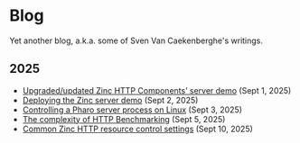 # Blog

Yet another blog, a.k.a. some of Sven Van Caekenberghe's writings.

## 2025

- [Upgraded/updated Zinc HTTP Components’ server demo](2025-09-01-new-zinc-server-demo.md) (Sept 1, 2025)
- [Deploying the Zinc server demo](2025-09-02-deploy-zinc-server-demo.md) (Sept 2, 2025)
- [Controlling a Pharo server process on Linux](2025-09-03-control-pharo-server.md) (Sept 3, 2025)
- [The complexity of HTTP Benchmarking](2025-09-05-http-benchmarking.md) (Sept 5, 2025)
- [Common Zinc HTTP resource control settings](2025-09-10-common-zinc-settings.md) (Sept 10, 2025)
